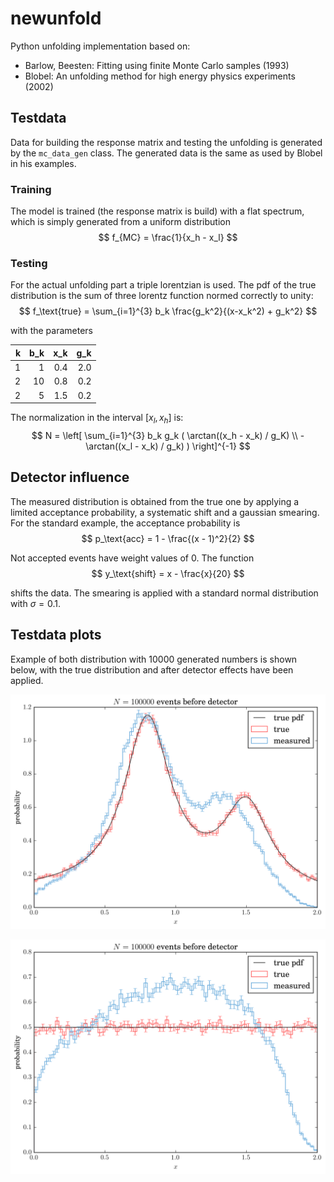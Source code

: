 # newunfold

Python unfolding implementation based on:
- Barlow, Beesten: Fitting using finite Monte Carlo samples (1993)
- Blobel: An unfolding method for high energy physics experiments (2002)


## Testdata

Data for building the response matrix and testing the unfolding is generated by the `mc_data_gen` class. The generated data is the same as used by Blobel in his examples.

### Training
The model is trained (the response matrix is build) with a flat spectrum, which is simply generated from a uniform distribution
	$$
	f_{MC} = \frac{1}{x_h - x_l}
	$$

### Testing
For the actual unfolding part a triple lorentzian is used. The pdf of the true distribution is the sum of three lorentz function normed correctly to unity:
	$$
	f_\text{true} = \sum_{i=1}^{3} b_k \frac{g_k^2}{(x-x_k^2) + g_k^2}
	$$

with the parameters

 k | b_k | x_k | g_k
--:|----:|----:|----:
 1 |  1  | 0.4 | 2.0
 2 | 10  | 0.8 | 0.2
 2 |  5  | 1.5 | 0.2

The normalization in the interval $[x_l, x_h]$ is:
	$$
	N = \left[ \sum_{i=1}^{3} b_k g_k ( \arctan((x_h - x_k) / g_K) \\
				- \arctan((x_l - x_k) / g_k) ) \right]^{-1}
	$$


## Detector influence
The measured distribution is obtained from the true one by applying a limited acceptance probability, a systematic shift and a gaussian smearing. For the standard example, the acceptance probability is
	$$
	p_\text{acc} = 1 - \frac{(x - 1)^2}{2}
	$$

Not accepted events have weight values of 0. The function
	$$
	y_\text{shift} = x - \frac{x}{20}
	$$

shifts the data. The smearing is applied with a standard normal distribution with $\sigma=0.1$.


## Testdata plots
Example of both distribution with 10000 generated numbers is shown below, with the true distribution and after detector effects have been applied.

![lorentzian](https://raw.githubusercontent.com/mennthor/newunfold/master/res/test.png "lorentzian testing mc data")

![flat](https://raw.githubusercontent.com/mennthor/newunfold/master/res/train.png "uniform training mc data")
